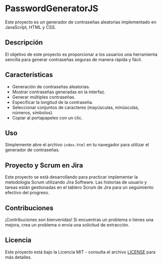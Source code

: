 # PasswordGeneratorJS

Este proyecto es un generador de contraseñas aleatorias implementado en JavaScript, HTML y CSS.

## Descripción

El objetivo de este proyecto es proporcionar a los usuarios una herramienta sencilla para generar contraseñas seguras de manera rápida y fácil.

## Características

- Generación de contraseñas aleatorias.
- Mostrar contraseñas generadas en la interfaz.
- Generar múltiples contraseñas.
- Especificar la longitud de la contraseña.
- Seleccionar conjuntos de caracteres (mayúsculas, minúsculas, números, símbolos).
- Copiar al portapapeles con un clic.

## Uso

Simplemente abre el archivo `index.html` en tu navegador para utilizar el generador de contraseñas.

## Proyecto y Scrum en Jira

Este proyecto se está desarrollando para practicar implementar la metodología Scrum utilizando Jira Software. Las historias de usuario y tareas están gestionadas en el tablero Scrum de Jira para un seguimiento efectivo del progreso.

## Contribuciones

¡Contribuciones son bienvenidas! Si encuentras un problema o tienes una mejora, crea un problema o envía una solicitud de extracción.

## Licencia

Este proyecto está bajo la Licencia MIT - consulta el archivo [LICENSE](LICENSE) para más detalles.
